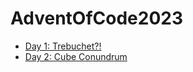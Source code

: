 # AdventOfCode2023

- [Day 1: Trebuchet?!](src/bin/day1.rs)
- [Day 2: Cube Conundrum](src/bin/day2.rs)